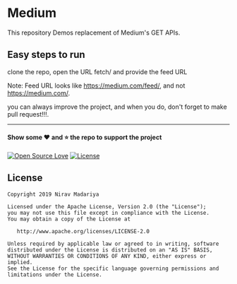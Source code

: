 # Medium

This repository Demos replacement of Medium's GET APIs.

## Easy steps to run

clone the repo, open the URL fetch/ and provide the feed URL

Note: Feed URL looks like https://medium.com/feed/<username>, and not https://medium.com/<username>.

you can always improve the project, and when you do, don't forget to make pull request!!!.

-------

#### Show some :heart: and :star: the repo to support the project
[![Open Source Love](https://badges.frapsoft.com/os/v1/open-source.svg?v=102)](https://opensource.org/licenses/Apache-2.0)
[![License](https://img.shields.io/badge/license-Apache%202.0-blue.svg)](https://github.com/niravmadariya/sharepay-api/blob/master/LICENSE)

## License

```
Copyright 2019 Nirav Madariya

Licensed under the Apache License, Version 2.0 (the "License");
you may not use this file except in compliance with the License.
You may obtain a copy of the License at

   http://www.apache.org/licenses/LICENSE-2.0

Unless required by applicable law or agreed to in writing, software
distributed under the License is distributed on an "AS IS" BASIS,
WITHOUT WARRANTIES OR CONDITIONS OF ANY KIND, either express or implied.
See the License for the specific language governing permissions and
limitations under the License.

```
